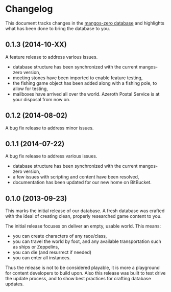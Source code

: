 Changelog
=========
This document tracks changes in the [mangos-zero database][113] and highlights
what has been done to bring the database to you.

0.1.3 (2014-10-XX)
------------------
A feature release to address various issues.

* database structure has been synchronized with the current mangos-zero version,
* meeting stones have been imported to enable feature testing,
* the fishing game object has been added along with a fishing pole, to allow for
  testing,
* mailboxes have arrived all over the world. Azeroth Postal Service is at your
  disposal from now on.

0.1.2 (2014-08-02)
------------------
A bug fix release to address minor issues.

0.1.1 (2014-07-22)
------------------
A bug fix release to address various issues.

* database structure has been synchronized with the current mangos-zero version,
* a few issues with scripting and content have been resolved,
* documentation has been updated for our new home on BitBucket.

0.1.0 (2013-09-23)
------------------
This marks the initial release of our database. A fresh database was crafted
with the ideal of creating clean, properly researched game content to you.

The initial release focuses on deliver an empty, usable world. This means:

* you can create characters of any race/class,
* you can travel the world by foot, and any available transportation such as
  ships or Zeppelins,
* you can die (and resurrect if needed)
* you can enter all instances.

Thus the release is not to be considered playable, it is more a playground for
content developers to build upon. Also this release was built to test drive
the update process, and to show best practices for crafting database updates.


[1]: http://blizzard.com/ "Blizzard Entertainment Inc. · we love you!"
[2]: http://blizzard.com/games/wow/ "World of Warcraft - Classic / Vanilla"
[3]: http://wowpedia.org/Beta#World_of_Warcraft "World of Warcraft - Classic Beta"

[100]: http://getmangos.com/ "mangos foundation · project site"

[110]: http://bitbucket.org/mangoszero "mangos zero · bitbucket organization"
[111]: http://bitbucket.org/mangoszero/server "mangos zero · server"
[112]: http://bitbucket.org/mangoszero/scripts "mangos zero · script extensions"
[113]: http://bitbucket.org/mangoszero/content "mangos-zero · clean database"
